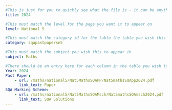 ```yaml
---
#This is just for you to quickly see what the file is - it can be anything you want
title: 2024

#This must match the level for the page you want it to appear on
level: National 5

#This must match the category id for the table the table you wish this to appear in
category: sqapastpapersn5

#This must match the subject you wish this to appear in
subject: Maths

#There should be an entry here for each column in the table you wish to populate:
Year: 2024
Past Paper:
    - url: /maths/national5/Nat5MathsSQAPP/Nat5mathsSQApp2024.pdf
      link_text: Paper
SQA Marking Scheme:
    - url: /maths/national5/Nat5MathsSQAMsch/Nat5mathsSQAmsch2024.pdf
      link_text: SQA Solutions
---
```


